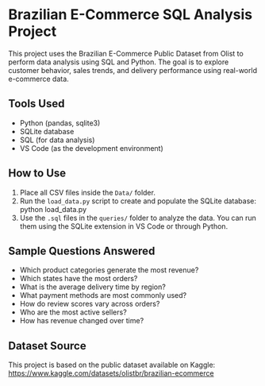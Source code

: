 # Brazilian E-Commerce SQL Analysis Project

This project uses the Brazilian E-Commerce Public Dataset from Olist to perform data analysis using SQL and Python. The goal is to explore customer behavior, sales trends, and delivery performance using real-world e-commerce data.


## Tools Used

- Python (pandas, sqlite3)
- SQLite database
- SQL (for data analysis)
- VS Code (as the development environment)

## How to Use

1. Place all CSV files inside the `Data/` folder.
2. Run the `load_data.py` script to create and populate the SQLite database:
python load_data.py
3. Use the `.sql` files in the `queries/` folder to analyze the data. You can run them using the SQLite extension in VS Code or through Python.

## Sample Questions Answered

- Which product categories generate the most revenue?
- Which states have the most orders?
- What is the average delivery time by region?
- What payment methods are most commonly used?
- How do review scores vary across orders?
- Who are the most active sellers?
- How has revenue changed over time?

## Dataset Source

This project is based on the public dataset available on Kaggle:  
https://www.kaggle.com/datasets/olistbr/brazilian-ecommerce


